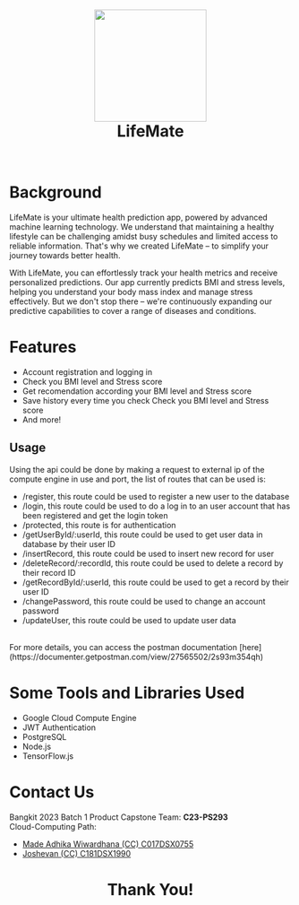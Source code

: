<h1 align="center">
  <img src="https://i.imgur.com/gtSZ6Q8.png" width="200"/><br/>
  LifeMate
  
</h1>

</h1>
<!-- 
<p align="center">Cemil is a restaurant recommendation app which can provide restaurant recommendations<br/>
to users by learning about their history and preferences.
<br/><br/>With LifeMate, users can save time and effort when checking their health.</p> -->


<br/>

# Background
<!-- > Choice overload is an adverse effect of too many available choices on our decision-making ability.
> 
> We have limited cognitive resources, so having more options to consider drains our mental energy more quickly.
> 
> Less is not always a bad idea. Cutting down the menu could increase the revenue. -->

LifeMate is your ultimate health prediction app, powered by advanced machine learning technology. We understand that maintaining a healthy lifestyle can be challenging amidst busy schedules and limited access to reliable information. That's why we created LifeMate – to simplify your journey towards better health.

With LifeMate, you can effortlessly track your health metrics and receive personalized predictions. Our app currently predicts BMI and stress levels, helping you understand your body mass index and manage stress effectively. But we don't stop there – we're continuously expanding our predictive capabilities to cover a range of diseases and conditions.

# Features
- Account registration and logging in
- Check you BMI level and Stress score
- Get recomendation according your BMI level and Stress score
- Save history every time you check Check you BMI level and Stress score
- And more!


## Usage
Using the api could be done by making a request to external ip of the compute engine in use and port, the list of routes that can be used is:
- /register, this route could be used to register a new user to the database
- /login, this route could be used to do a log in to an user account that has been registered and get the login token
- /protected, this route is for authentication
- /getUserById/:userId, this route could be used to get user data in database by their user ID
- /insertRecord, this route could be used to insert new record for user
- /deleteRecord/:recordId, this route could be used to delete a record by their record ID
- /getRecordById/:userId, this route could be used to get a record by their user ID
- /changePassword, this route could be used to change an account password
- /updateUser, this route could be used to update user data
<br/>
For more details, you can access the postman documentation [here](https://documenter.getpostman.com/view/27565502/2s93m354qh)

# Some Tools and Libraries Used
- Google Cloud Compute Engine
- JWT Authentication
- PostgreSQL
- Node.js
- TensorFlow.js

# Contact Us
Bangkit 2023 Batch 1 Product Capstone Team: **C23-PS293**
<br/>
Cloud-Computing Path:
- [Made Adhika Wiwardhana (CC) C017DSX0755](https://github.com/MadeAdhika39)
- [Joshevan (CC) C181DSX1990](https://github.com/Joshevanch)

<h1 align="center">
  Thank You!
</h1>
